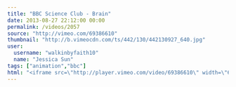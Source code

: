 ```yaml
---
title: "BBC Science Club - Brain"
date: 2013-08-27 22:12:00 00:00
permalink: /videos/2057
source: "http://vimeo.com/69386610"
thumbnail: "http://b.vimeocdn.com/ts/442/130/442130927_640.jpg"
user:
  username: "walkinbyfaith10"
  name: "Jessica Sun"
tags: ["animation","bbc"]
html: "<iframe src=\"http://player.vimeo.com/video/69386610\" width=\"640\" height=\"360\" frameborder=\"0\" webkitallowfullscreen mozallowfullscreen allowfullscreen></iframe>"
---
```


